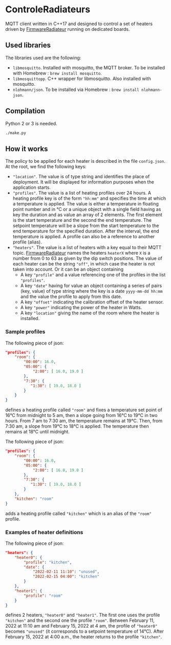 # ControleRadiateurs

MQTT client written in C++17 and designed to control a set of heaters driven by [FirmwareRadiateur](https://github.com/Koryphon/FirmwareRadiateur) running on dedicated boards.

## Used libraries

The libraries used are the following:

- ```libmosquitto```. Installed with mosquitto, the MQTT broker. To be installed with Homebrew : ```brew install mosquitto```.
- ```libmosquittopp```. C++ wrapper for libmosquitto. Also installed with mosquitto.
- ```nlohmann/json```. To be installed via Homebrew : ```brew install nlohmann-json```.

## Compilation

Python 2 or 3 is needed.

```sh
./make.py
```

## How it works

The policy to be applied for each heater is described in the file ``config.json``. At the root, we find the following keys:

- ```"location"```. The value is of type string and identifies the place of deployment. It will be displayed for information purposes when the application starts.
- ```"profiles"```. The value is a list of heating profiles over 24 hours. A heating profile key is of the form ```"hh:mm"``` and specifies the time at which a temperature is applied. The value is either a temperature in floating point number and in °C or a unique object with a single field having as key the duration and as value an array of 2 elements. The first element is the start temperature and the second the end temperature. The setpoint temperature will be a slope from the start temperature to the end temperature for the specified duration. After the interval, the end temperature is applied.
A profile can also be a reference to another profile (alias).
- ```"heaters"```. The value is a list of heaters with a key equal to their MQTT topic. [FirmwareRadiateur](https://github.com/Koryphon/FirmwareRadiateur) names the heaters ```heaterX``` where ```X``` is a number from 0 to 63 as given by the dip switch positions. The value of each heater can be the string ```"off"```, in which case the heater is not taken into account. Or it can be an object containing 
	- A key ```"profile"``` and a value referencing one of the profiles in the list ```"profiles"```.
	- A key ```"date"``` having for value an object containing a series of pairs (key, value) of type string where the key is a date ```yyyy-mm-dd hh:mm``` and the value the profile to apply from this date.
	- A key ```"offset"``` indicating the calibration offset of the heater sensor.
	- A key ```"power"``` indicating the power of the heater in Watts.
	- A key ```"location"``` giving the name of the room where the heater is installed.

### Sample profiles

The following piece of json:

```json
"profiles": {
    "room": {
        "00:00": 16.0,
        "05:00": {
        	"2:00": [ 16.0, 19.0 ]
        },
        "7:30": {
           "1:30": [ 19.0, 18.0 ]
        }
    }
}
```

defines a heating profile called ```"room"``` and fixes a temperature set point of 16°C from midnight to 5 am, then a slope going from 16°C to 19°C in two hours. From 7 am to 7:30 am, the temperature remains at 19°C. Then, from 7:30 am, a slope from 19°C to 18°C is applied. The temperature then remains at 18°C until midnight.

The following piece of json:

```json
"profiles": {
    "room": {
        "00:00": 16.0,
        "05:00": {
        	"2:00": [ 16.0, 19.0 ]
        },
        "7:30": {
           "1:30": [ 19.0, 18.0 ]
        }
    },
    "kitchen": "room"
}
```

adds a heating profile called ```"kitchen"``` which is an alias of the ```"room"``` profile.

### Examples of heater definitions

The following piece of json:

```json
"heaters": {
    "heater0": {
        "profile": "kitchen",
        "date": {
            "2022-02-11 11:10": "unused",
            "2022-02-15 04:00": "kitchen"
        }
    },
    "heater1": {
        "profile": "room"
    }
}
```

defines 2 heaters, ```"heater0"``` and ```"heater1"```. The first one uses the profile ```"kitchen"``` and the second one the profile ```"room"```. Between February 11, 2022 at 11:10 am and February 15, 2022 at 4 am, the profile of ```"heater0"``` becomes  ```"unused"``` (it corresponds to a setpoint temperature of 14°C). After February 15, 2022 at 4:00 a.m., the heater returns to the profile ```"kitchen"```.